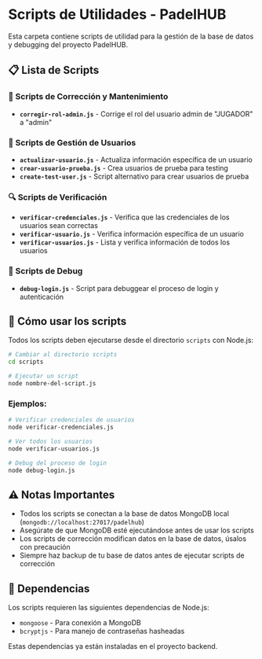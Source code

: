 # Scripts de Utilidades - PadelHUB

Esta carpeta contiene scripts de utilidad para la gestión de la base de datos y debugging del proyecto PadelHUB.

## 📋 Lista de Scripts

### 🔧 Scripts de Corrección y Mantenimiento

- **`corregir-rol-admin.js`** - Corrige el rol del usuario admin de "JUGADOR" a "admin"

### 👤 Scripts de Gestión de Usuarios

- **`actualizar-usuario.js`** - Actualiza información específica de un usuario
- **`crear-usuario-prueba.js`** - Crea usuarios de prueba para testing
- **`create-test-user.js`** - Script alternativo para crear usuarios de prueba

### 🔍 Scripts de Verificación

- **`verificar-credenciales.js`** - Verifica que las credenciales de los usuarios sean correctas
- **`verificar-usuario.js`** - Verifica información específica de un usuario
- **`verificar-usuarios.js`** - Lista y verifica información de todos los usuarios

### 🐛 Scripts de Debug

- **`debug-login.js`** - Script para debuggear el proceso de login y autenticación

## 🚀 Cómo usar los scripts

Todos los scripts deben ejecutarse desde el directorio `scripts` con Node.js:

```bash
# Cambiar al directorio scripts
cd scripts

# Ejecutar un script
node nombre-del-script.js
```

### Ejemplos:

```bash
# Verificar credenciales de usuarios
node verificar-credenciales.js

# Ver todos los usuarios
node verificar-usuarios.js

# Debug del proceso de login
node debug-login.js
```

## ⚠️ Notas Importantes

- Todos los scripts se conectan a la base de datos MongoDB local (`mongodb://localhost:27017/padelhub`)
- Asegúrate de que MongoDB esté ejecutándose antes de usar los scripts
- Los scripts de corrección modifican datos en la base de datos, úsalos con precaución
- Siempre haz backup de tu base de datos antes de ejecutar scripts de corrección

## 🔗 Dependencias

Los scripts requieren las siguientes dependencias de Node.js:
- `mongoose` - Para conexión a MongoDB
- `bcryptjs` - Para manejo de contraseñas hasheadas

Estas dependencias ya están instaladas en el proyecto backend.
